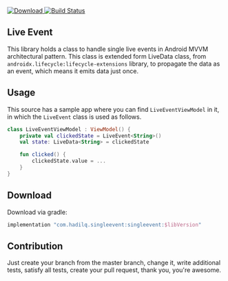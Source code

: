 [ ![Download](https://api.bintray.com/packages/hadilq/AndroidArch/LiveEvent/images/download.svg?version=1.0.0) ](https://bintray.com/hadilq/AndroidArch/LiveEvent/1.0.0/link)
[![Build Status](https://travis-ci.org/hadilq/LiveEvent.svg?branch=master)](https://travis-ci.org/hadilq/LiveEvent)

Live Event
---
This library holds a class to handle single live events in Android MVVM architectural pattern. This class is extended
form LiveData class, from `androidx.lifecycle:lifecycle-extensions` library, to propagate the data as an event,
which means it emits data just once.

Usage
---
This source has a sample app where you can find `LiveEventViewModel` in it, in which the `LiveEvent` class is used as
follows.
```kotlin
class LiveEventViewModel : ViewModel() {
    private val clickedState = LiveEvent<String>()
    val state: LiveData<String> = clickedState

    fun clicked() {
        clickedState.value = ...
    }
}
```

Download
---
Download via gradle:
```groovy
implementation "com.hadilq.singleevent:singleevent:$libVersion"
```

Contribution
---
Just create your branch from the master branch, change it, write additional tests, satisfy all tests, create your pull
request, thank you, you're awesome.